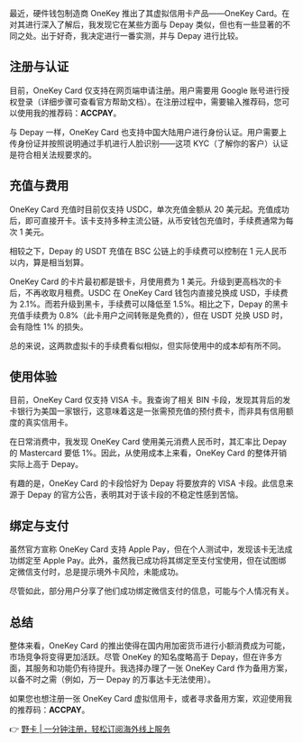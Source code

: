 最近，硬件钱包制造商 OneKey 推出了其虚拟信用卡产品——OneKey Card。在对其进行深入了解后，我发现它在某些方面与 Depay 类似，但也有一些显著的不同之处。出于好奇，我决定进行一番实测，并与 Depay 进行比较。

## 注册与认证

目前，OneKey Card 仅支持在网页端申请注册。用户需要用 Google 账号进行授权登录（详细步骤可查看官方帮助文档）。在注册过程中，需要输入推荐码，您可以使用我的推荐码：**ACCPAY**。

与 Depay 一样，OneKey Card 也支持中国大陆用户进行身份认证。用户需要上传身份证并按照说明通过手机进行人脸识别——这项 KYC（了解你的客户）认证是符合相关法规要求的。

## 充值与费用

OneKey Card 充值时目前仅支持 USDC，单次充值金额从 20 美元起。充值成功后，即可直接开卡。该卡支持多种主流公链，从币安钱包充值时，手续费通常为每次 1 美元。

相较之下，Depay 的 USDT 充值在 BSC 公链上的手续费可以控制在 1 元人民币以内，算是相当划算。

OneKey Card 的卡片最初都是银卡，月使用费为 1 美元。升级到更高档次的卡后，不再收取月租费。USDC 在 OneKey Card 钱包内直接兑换成 USD，手续费为 2.1%。而若升级到黑卡，手续费可以降低至 1.5%。相比之下，Depay 的黑卡充值手续费为 0.8%（此卡用户之间转账是免费的），但在 USDT 兑换 USD 时，会有隐性 1% 的损失。

总的来说，这两款虚拟卡的手续费看似相似，但实际使用中的成本却有所不同。

## 使用体验

目前，OneKey Card 仅支持 VISA 卡。我查询了相关 BIN 卡段，发现其背后的发卡银行为美国一家银行，这意味着这是一张需预充值的预付费卡，而非具有信用额度的真实信用卡。

在日常消费中，我发现 OneKey Card 使用美元消费人民币时，其汇率比 Depay 的 Mastercard 要低 1%。因此，从使用成本上来看，OneKey Card 的整体开销实际上高于 Depay。

有趣的是，OneKey Card 的卡段恰好为 Depay 将要放弃的 VISA 卡段。此信息来源于 Depay 的官方公告，表明其对于该卡段的不稳定性感到苦恼。

## 绑定与支付

虽然官方宣称 OneKey Card 支持 Apple Pay，但在个人测试中，发现该卡无法成功绑定至 Apple Pay。此外，虽然我已成功将其绑定至支付宝使用，但在试图绑定微信支付时，总是提示境外卡风险，未能成功。

尽管如此，部分用户分享了他们成功绑定微信支付的信息，可能与个人情况有关。

## 总结

整体来看，OneKey Card 的推出使得在国内用加密货币进行小额消费成为可能，市场竞争将变得更加活跃。尽管 OneKey 的知名度略高于 Depay，但在许多方面，其服务和功能仍有待提升。我选择办理了一张 OneKey Card 作为备用方案，以备不时之需（例如，万一 Depay 的万事达卡无法使用）。

如果您也想注册一张 OneKey Card 虚拟信用卡，或者寻求备用方案，欢迎使用我的推荐码：**ACCPAY**。

👉 [野卡 | 一分钟注册，轻松订阅海外线上服务](https://bit.ly/bewildcard)